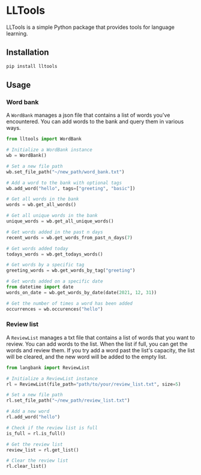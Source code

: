 # LLTools

LLTools is a simple Python package that provides tools for language learning.

## Installation

```bash
pip install lltools
```

## Usage

### Word bank

A `WordBank` manages a json file that contains a list of words you've encountered.
You can add words to the bank and query them in various ways.

```python
from lltools import WordBank

# Initialize a WordBank instance
wb = WordBank()

# Set a new file path
wb.set_file_path("~/new_path/word_bank.txt")

# Add a word to the bank with optional tags
wb.add_word("hello", tags=["greeting", "basic"])

# Get all words in the bank
words = wb.get_all_words()

# Get all unique words in the bank
unique_words = wb.get_all_unique_words()

# Get words added in the past n days
recent_words = wb.get_words_from_past_n_days(7)

# Get words added today
todays_words = wb.get_todays_words()

# Get words by a specific tag
greeting_words = wb.get_words_by_tag("greeting")

# Get words added on a specific date
from datetime import date
words_on_date = wb.get_words_by_date(date(2021, 12, 31))

# Get the number of times a word has been added
occurrences = wb.occurences("hello")
```

### Review list

A `ReviewList` manages a txt file that contains a list of words that you want to review.
You can add words to the list. When the list if full, you can get the words and review them.
If you try add a word past the list's capacity, the list will be cleared, and the new word will be added to the empty list.

```python
from langbank import ReviewList

# Initialize a ReviewList instance
rl = ReviewList(file_path="path/to/your/review_list.txt", size=5)

# Set a new file path
rl.set_file_path("~/new_path/review_list.txt")

# Add a new word
rl.add_word("hello")

# Check if the review list is full
is_full = rl.is_full()

# Get the review list
review_list = rl.get_list()

# Clear the review list
rl.clear_list()
```
